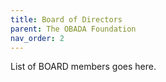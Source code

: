 ```yaml
---
title: Board of Directors
parent: The OBADA Foundation
nav_order: 2
---
```


List of BOARD members goes here.
